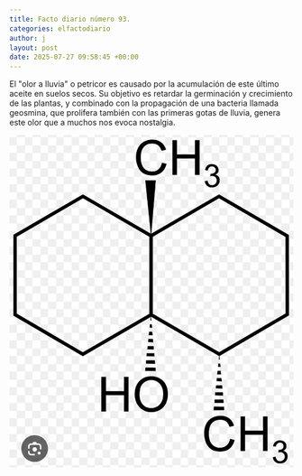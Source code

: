 ```yaml
---
title: Facto diario número 93.
categories: elfactodiario
author: j
layout: post
date: 2025-07-27 09:58:45 +00:00
---
```

El "olor a lluvia" o petricor es causado por la acumulación de este último aceite en suelos secos. Su objetivo es retardar la germinación y crecimiento de las plantas, y combinado con la propagación de una bacteria llamada geosmina, que prolifera también con las primeras gotas de lluvia, genera este olor que a muchos nos evoca nostalgia.

![2025_07_27_09_58_54_untitled-1.webp](/assets/2025_07_27_09_58_54_untitled-1.webp)
